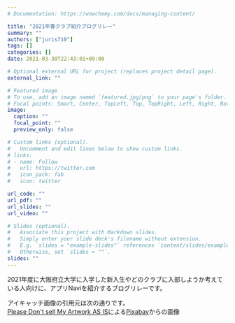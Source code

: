 ```yaml
---
# Documentation: https://wowchemy.com/docs/managing-content/

title: "2021年春クラブ紹介ブログリレー"
summary: ""
authors: ["juris710"]
tags: []
categories: []
date: 2021-03-30T22:43:01+09:00

# Optional external URL for project (replaces project detail page).
external_link: ""

# Featured image
# To use, add an image named `featured.jpg/png` to your page's folder.
# Focal points: Smart, Center, TopLeft, Top, TopRight, Left, Right, BottomLeft, Bottom, BottomRight.
image:
  caption: ""
  focal_point: ""
  preview_only: false

# Custom links (optional).
#   Uncomment and edit lines below to show custom links.
# links:
# - name: Follow
#   url: https://twitter.com
#   icon_pack: fab
#   icon: twitter

url_code: ""
url_pdf: ""
url_slides: ""
url_video: ""

# Slides (optional).
#   Associate this project with Markdown slides.
#   Simply enter your slide deck's filename without extension.
#   E.g. `slides = "example-slides"` references `content/slides/example-slides.md`.
#   Otherwise, set `slides = ""`.
slides: ""
---
```

2021年度に大阪府立大学に入学した新入生やどのクラブに入部しようか考えている人向けに、アプリNaviを紹介するブログリレーです。

アイキャッチ画像の引用元は次の通りです。  
<a href="https://pixabay.com/ja/users/annaliseart-7089643/?utm_source=link-attribution&amp;utm_medium=referral&amp;utm_campaign=image&amp;utm_content=4039218">Please Don't sell My Artwork AS IS</a>による<a href="https://pixabay.com/ja/?utm_source=link-attribution&amp;utm_medium=referral&amp;utm_campaign=image&amp;utm_content=4039218">Pixabay</a>からの画像
